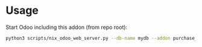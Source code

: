 # Usage

Start Odoo including this addon (from repo root):

```bash
python3 scripts/nix_odoo_web_server.py --db-name mydb --addon purchase_line_procurement_group
```
